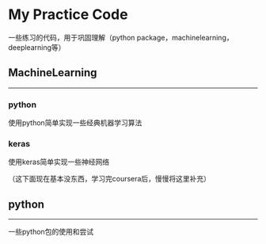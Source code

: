 # My Practice Code

一些练习的代码，用于巩固理解（python package，machinelearning，deeplearning等）

## MachineLearning
-----

### python

使用python简单实现一些经典机器学习算法

### keras

使用keras简单实现一些神经网络

（这下面现在基本没东西，学习完coursera后，慢慢将这里补充）

## python
-----

一些python包的使用和尝试
